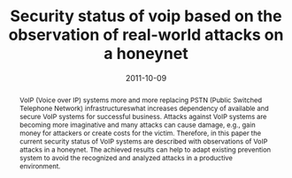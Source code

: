 ---
abstract: VoIP (Voice over IP) systems more and more replacing PSTN (Public Switched
  Telephone Network) infrastructureswhat increases dependency of available and secure
  VoIP systems for successful business. Attacks against VoIP systems are becoming
  more imaginative and many attacks can cause damage, e.g., gain money for attackers
  or create costs for the victim. Therefore, in this paper the current security status
  of VoIP systems are described with observations of VoIP attacks in a honeynet. The
  achieved results can help to adapt existing prevention system to avoid the recognized
  and analyzed attacks in a productive environment.
authors:
- Markus Gruber
- Florian Fankhauser
- Stefan Taber
- Christian Schanes
- Thomas Grechenig
date: '2011-10-09'
featured: false
links:
- name: Publik
  url: https://publik.tuwien.ac.at/showentry.php?ID=205412&lang=2
publication_types:
- '1'
publishDate: '2011-10-09'
title: Security status of voip based on the observation of real-world attacks on a
  honeynet
url_pdf: ''
---